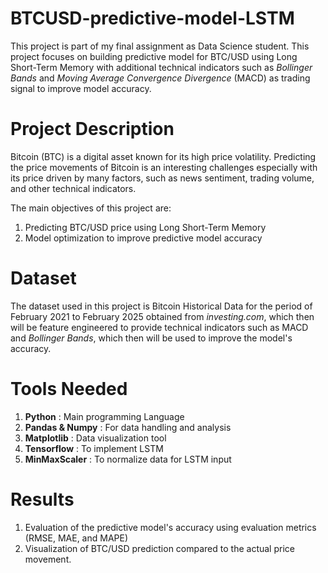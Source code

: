 # BTCUSD-predictive-model-LSTM
This project is part of my final assignment as Data Science student. This project focuses on building predictive model for BTC/USD using Long Short-Term Memory with additional technical indicators such as _Bollinger Bands_ and _Moving Average Convergence Divergence_ (MACD) as trading signal to improve model accuracy.
# Project Description
Bitcoin (BTC) is a digital asset known for its high price volatility. Predicting the price movements of Bitcoin is an interesting challenges especially with its price driven by many factors, such as news sentiment, trading volume, and other technical indicators.

The main objectives of this project are:
1. Predicting BTC/USD price using Long Short-Term Memory
2. Model optimization to improve predictive model accuracy

# Dataset
The dataset used in this project is Bitcoin Historical Data for the period of February 2021 to February 2025 obtained from _investing.com_, which then will be feature engineered to provide technical indicators such as MACD and _Bollinger Bands_, which then will be used to improve the model's accuracy. 

# Tools Needed

1. **Python** : Main programming Language
2. **Pandas & Numpy** : For data handling and analysis
3. **Matplotlib** : Data visualization tool
4. **Tensorflow** : To implement LSTM
5. **MinMaxScaler** : To normalize data for LSTM input

# Results
1. Evaluation of the predictive model's accuracy using evaluation metrics (RMSE, MAE, and MAPE)
2. Visualization of BTC/USD prediction compared to the actual price movement.

